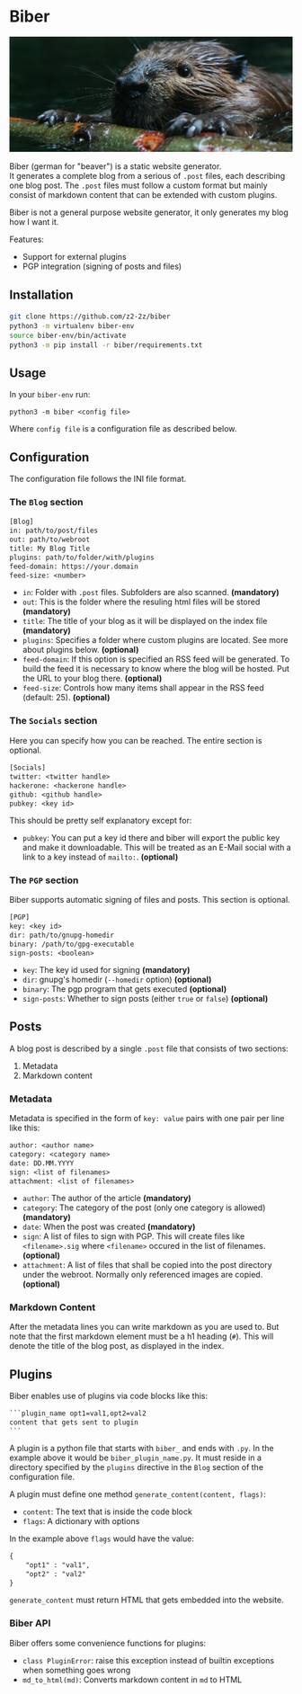 # Biber
![so cute](./socute.png)

Biber (german for "beaver") is a static website generator.   
It generates a complete blog from a serious of `.post` files,
each describing one blog post.
The `.post` files must follow a custom format but mainly consist
of markdown content that can be extended with custom plugins.

Biber is not a general purpose website generator, it only generates
my blog how I want it.

Features:
- Support for external plugins
- PGP integration (signing of posts and files)

## Installation
```sh
git clone https://github.com/z2-2z/biber
python3 -m virtualenv biber-env
source biber-env/bin/activate
python3 -m pip install -r biber/requirements.txt
```

## Usage
In your `biber-env` run:
```
python3 -m biber <config file>
```
Where `config file` is a configuration file as described below.

## Configuration
The configuration file follows the INI file format.  

### The `Blog` section
```
[Blog]
in: path/to/post/files
out: path/to/webroot
title: My Blog Title
plugins: path/to/folder/with/plugins
feed-domain: https://your.domain
feed-size: <number>
```

- `in`: Folder with `.post` files. Subfolders are also scanned. __(mandatory)__
- `out`: This is the folder where the resuling html files will be stored __(mandatory)__
- `title`: The title of your blog as it will be displayed on the index file __(mandatory)__
- `plugins`: Specifies a folder where custom plugins are located. See more about plugins below. __(optional)__
- `feed-domain`: If this option is specified an RSS feed will be generated. To build the feed
  it is necessary to know where the blog will be hosted. Put the URL to your blog there. __(optional)__
- `feed-size`: Controls how many items shall appear in the RSS feed (default: 25). __(optional)__

### The `Socials` section
Here you can specify how you can be reached. The entire section is optional.
```
[Socials]
twitter: <twitter handle>
hackerone: <hackerone handle>
github: <github handle>
pubkey: <key id>
```
This should be pretty self explanatory except for:
- `pubkey`: You can put a key id there and biber will export the
 public key and make it downloadable. This will be treated as an
 E-Mail social with a link to a key instead of `mailto:`. __(optional)__
 
### The `PGP` section
Biber supports automatic signing of files and posts. This section is optional.
```
[PGP]
key: <key id>
dir: path/to/gnupg-homedir
binary: /path/to/gpg-executable
sign-posts: <boolean>
```
- `key`: The key id used for signing __(mandatory)__
- `dir`: gnupg's homedir (`--homedir` option) __(optional)__
- `binary`: The pgp program that gets executed __(optional)__
- `sign-posts`: Whether to sign posts (either `true` or `false`) __(optional)__

## Posts
A blog post is described by a single `.post` file that consists
of two sections:
1. Metadata
2. Markdown content

### Metadata
Metadata is specified in the form of `key: value` pairs with one pair
per line like this:
```
author: <author name>
category: <category name>
date: DD.MM.YYYY
sign: <list of filenames>
attachment: <list of filenames>
```
- `author`: The author of the article __(mandatory)__
- `category`: The category of the post (only one category is allowed) __(mandatory)__
- `date`: When the post was created __(mandatory)__
- `sign`: A list of files to sign with PGP. This will create files like `<filename>.sig` where `<filename>` occured in the list of filenames. __(optional)__
- `attachment`: A list of files that shall be copied into the post directory under the webroot. Normally only referenced images are copied. __(optional)__

### Markdown Content
After the metadata lines you can write markdown as you are used to.
But note that the first markdown element must be a h1 heading (`#`). This will denote the title of the blog post, as displayed in the
index. 

## Plugins
Biber enables use of plugins via code blocks like this:
````
```plugin_name opt1=val1,opt2=val2
content that gets sent to plugin
```
````

A plugin is a python file that starts with `biber_` and ends with `.py`. In the example above it would be `biber_plugin_name.py`. It must reside in a directory specified by the `plugins`
directive in the `Blog` section of the configuration file.

A plugin must define one method `generate_content(content, flags)`:
- `content`: The text that is inside the code block
- `flags`: A dictionary with options

In the example above `flags` would have the value:
```
{
    "opt1" : "val1",
    "opt2" : "val2"
}
```
`generate_content` must return HTML that gets embedded into the website.

### Biber API
Biber offers some convenience functions for plugins:
- `class PluginError`: raise this exception instead of builtin exceptions when something goes wrong
- `md_to_html(md)`: Converts markdown content in `md` to HTML
